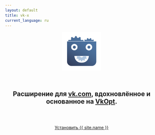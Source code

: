 ```yaml
---
layout: default
title: vk-x
current_language: ru
---
```


<center>

![Лого {{ site.name }}](/logo.png)

<br/>

## Расширение для [vk.com](//vk.com), вдохновлённое и основанное на [VkOpt](http://vkopt.net).

<br/>
<br/>

<a href="/install" class="btn btn-default btn-lg">Установить {{ site.name }}</a>

</center>
